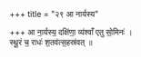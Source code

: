 +++
title = "२९ आ नार्यस्य"

+++
आ ना॒र्यस्य॒ दक्षि॑णा॒ व्य॑श्वाँ एतु सो॒मिनः॑ ।  
स्थू॒रं च॒ राधः॑ श॒तव॑त्स॒हस्र॑वत् ॥